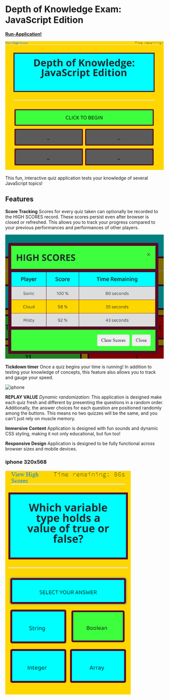 
# Depth of Knowledge Exam: JavaScript Edition

**[Run-Application!](https://jmantis0.github.io/depth-of-knowledge-exam/)**

![begin](assets/images/click-to-begin!.PNG)

This fun, interactive quiz application tests your knowledge of several JavaScript topics!

## Features

**Score Tracking**  Scores for every quiz taken can optionally be recorded to the HIGH SCORES record.  These scores persist even after browser is closed or refreshed.  This allows you to track your progress compared to your previous performances and performances of other players.

![Score-Tracking](assets/images/high-scores.PNG)

**Tickdown timer**  Once a quiz begins your time is running!  In addition to testing your knowledge of concepts, this feature also allows you to track and gauge your speed.

![iphone](assets/images/timer)

**REPLAY VALUE** *Dynamic randomization*:  This application is designed make each quiz fresh and different by presenting the questions in a random order.   Additionally, the answer choices for each question are positioned randomly among the buttons.  This means no two quizzes will be the same, and you can't just rely on muscle memory.

**Immersive Content**  Application is designed with fun sounds and dynamic CSS styling, making it not only educational, but fun too!

**Responsive Design**  Application is designed to be fully functional across browser sizes and mobile devices.

### iphone 320x568

![iphone](assets/images/iphone-320x568.PNG)

